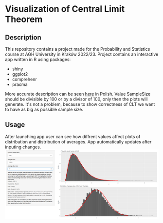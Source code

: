 # Visualization of Central Limit Theorem 
## Description
This repository contains a project made for the Probability and Statistics course at AGH University in Kraków 2022/23. Project contains an interactive app written in R using packages:
- shiny
- ggplot2
- comprehenr
- pracma

More accurate description can be seen [here](https://github.com/pawel002/Statistics-Project/blob/main/statistics.pdf) in Polish. Value SampleSize should be divisible by 100 or by a divisor of 100, only then the plots will generate. It's not a problem, because to show correctness of CLT we want to have as big as possible sample size.

## Usage
After launching app user can see how diffrent values affect plots of distribution and distribution of averages. App automatically updates after inputing changes.
![Interface](https://github.com/pawel002/Statistics-Project/blob/main/image.png)
